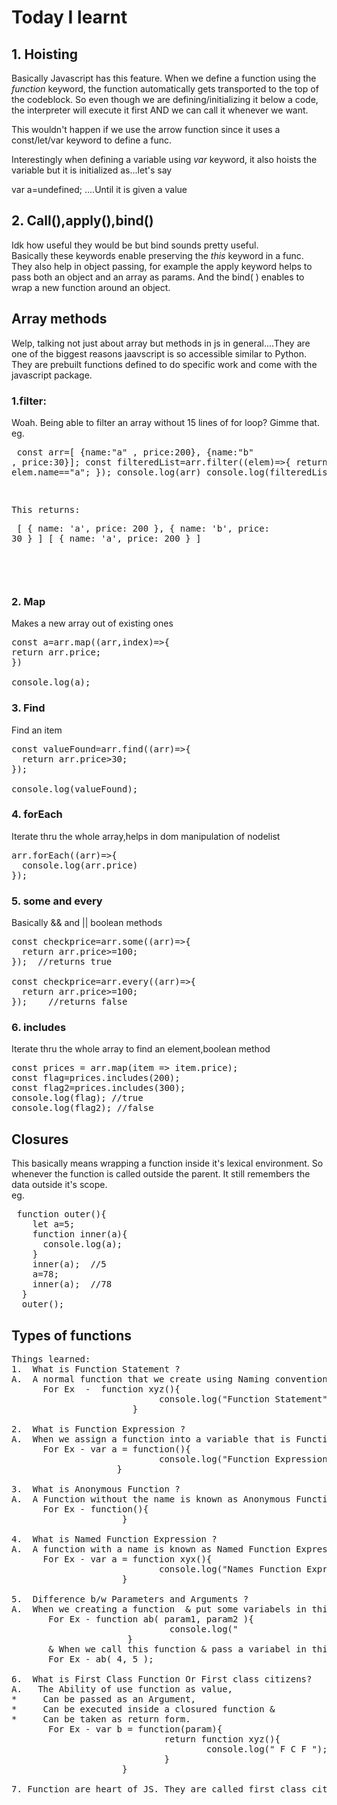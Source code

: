 # Today I learnt

## 1. Hoisting

Basically Javascript has this feature. When we define a function using the _function_ keyword, the function automatically gets transported to the top of the codeblock. So even though we are defining/initializing it below a code, the interpreter will execute it first AND we can call it whenever we want.

This wouldn't happen if we use the arrow function since it uses a const/let/var keyword to define a func.

Interestingly when defining a variable using _var_ keyword, it also hoists the variable but it is initialized as...let's say

var a=undefined; ....Until it is given a value

## 2. Call(),apply(),bind()

Idk how useful they would be but bind sounds pretty useful.
<br>Basically these keywords enable preserving the _this_ keyword in a func. They also help in object passing, for example the apply keyword helps to pass both an object and an array as params. And the bind( ) enables to wrap a new function around an object.

## Array methods

Welp, talking not just about array but methods in js in general....They are one of the biggest reasons jaavscript is so accessible similar to Python. They are prebuilt functions defined to do specific work and come with the javascript package.
<br>

### 1.filter:

Woah. Being able to filter an array without 15 lines of for loop? Gimme that. <br>
eg. <pre> const arr=[
{name:"a" , price:200},
{name:"b" , price:30}];
const filteredList=arr.filter((elem)=>{
return elem.name=="a";
});
console.log(arr)
console.log(filteredList)

This returns:<pre>
[ { name: 'a', price: 200 }, { name: 'b', price: 30 } ]
[ { name: 'a', price: 200 } ]

</pre>
</pre>

### 2. Map

Makes a new array out of existing ones<br>

<pre>
const a=arr.map((arr,index)=>{
return arr.price;
})

console.log(a);</pre>

### 3. Find

Find an item<br>

<pre>
const valueFound=arr.find((arr)=>{
  return arr.price>30;
});

console.log(valueFound);</pre>

### 4. forEach

Iterate thru the whole array,helps in dom manipulation of nodelist<br>

<pre>
arr.forEach((arr)=>{
  console.log(arr.price)
});
</pre>

### 5. some and every

Basically && and || boolean methods<br>

<pre>
const checkprice=arr.some((arr)=>{
  return arr.price>=100;
});  //returns true

const checkprice=arr.every((arr)=>{
  return arr.price>=100;
});    //returns false
</pre>

### 6. includes

Iterate thru the whole array to find an element,boolean method<br>

<pre>
const prices = arr.map(item => item.price);
const flag=prices.includes(200);
const flag2=prices.includes(300);
console.log(flag); //true
console.log(flag2); //false
</pre>

## Closures

This basically means wrapping a function inside it's lexical environment. So whenever the function is called outside the parent. It still remembers the data outside it's scope.
<br>eg.

<pre>
 function outer(){
    let a=5;
    function inner(a){
      console.log(a);
    }
    inner(a);  //5
    a=78;
    inner(a);  //78
  }
  outer();
</pre>

## Types of functions

<pre>
Things learned:
1.  What is Function Statement ?
A.  A normal function that we create using Naming convention. & By this we can do the Hoisting.
      For Ex  -  function xyz(){
                            console.log("Function Statement");
                       }

2.  What is Function Expression ?
A.  When we assign a function into a variable that is Function Expression. & We can not do Hoisting by this becz it acts like variable.
      For Ex - var a = function(){
                            console.log("Function Expression");
                    }

3.  What is Anonymous Function ?
A.  A Function without the name is known as Anonymous Function. & It is used in a place where function are treated as value.
      For Ex - function(){
                     }

4.  What is Named Function Expression ?
A.  A function with a name is known as Named Function Expression.
      For Ex - var a = function xyx(){
                            console.log("Names Function Expression");
                     }

5.  Difference b/w Parameters and Arguments ?
A.  When we creating a function  & put some variabels in this ( ) that is our Parameters.
       For Ex - function ab( param1, param2 ){
                              console.log("
                      }
       & When we call this function & pass a variabel in this ( ) that is our Arguments
       For Ex - ab( 4, 5 );

6.  What is First Class Function Or First class citizens?
A.   The Ability of use function as value,
*     Can be passed as an Argument,
*     Can be executed inside a closured function &
*     Can be taken as return form.
       For Ex - var b = function(param){
                             return function xyz(){
                                     console.log(" F C F ");
                             }
                     } 

7. Function are heart of JS. They are called first class citizens or first class functions because they have the ability to be stored in the variables, passed as parameters and arguments. They can also be returned in the function.
